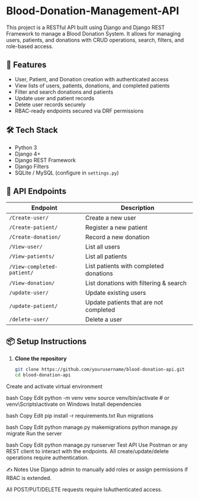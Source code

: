 # Blood-Donation-Management-API
This project is a RESTful API built using Django and Django REST Framework to manage a Blood Donation System. It allows for managing users, patients, and donations with CRUD operations, search, filters, and role-based access.

## 🔧 Features

- User, Patient, and Donation creation with authenticated access
- View lists of users, patients, donations, and completed patients
- Filter and search donations and patients
- Update user and patient records
- Delete user records securely
- RBAC-ready endpoints secured via DRF permissions

## 🛠️ Tech Stack

- Python 3
- Django 4+
- Django REST Framework
- Django Filters
- SQLite / MySQL (configure in `settings.py`)

## 🚀 API Endpoints

| Endpoint | Description |
|----------|-------------|
| `/Create-user/` | Create a new user |
| `/Create-patient/` | Register a new patient |
| `/Create-donation/` | Record a new donation |
| `/View-user/` | List all users |
| `/View-patients/` | List all patients |
| `/View-completed-patient/` | List patients with completed donations |
| `/View-donation/` | List donations with filtering & search |
| `/update-user/` | Update existing users |
| `/update-patient/` | Update patients that are not completed |
| `/delete-user/` | Delete a user |

## 📦 Setup Instructions

1. **Clone the repository**
   ```bash
   git clone https://github.com/yourusername/blood-donation-api.git
   cd blood-donation-api
Create and activate virtual environment

bash
Copy
Edit
python -m venv venv
source venv/bin/activate  # or venv\Scripts\activate on Windows
Install dependencies

bash
Copy
Edit
pip install -r requirements.txt
Run migrations

bash
Copy
Edit
python manage.py makemigrations
python manage.py migrate
Run the server

bash
Copy
Edit
python manage.py runserver
Test API
Use Postman or any REST client to interact with the endpoints. All create/update/delete operations require authentication.

✍️ Notes
Use Django admin to manually add roles or assign permissions if RBAC is extended.

All POST/PUT/DELETE requests require IsAuthenticated access.
